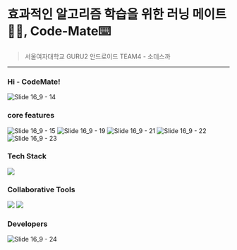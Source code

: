 # 효과적인 알고리즘 학습을 위한 러닝 메이트🏃‍♀️, Code-Mate⌨️
>서울여자대학교 GURU2 안드로이드 TEAM4 - 소데스까
---
### Hi - CodeMate!
![Slide 16_9 - 14](https://github.com/fjqmqjrm/SWU-GURU2-team4/assets/126189239/bb9bc522-bdbe-46e7-85e1-aaa5c7ed3e9b)
### core features
![Slide 16_9 - 15](https://github.com/fjqmqjrm/SWU-GURU2-team4/assets/126189239/8212cb1b-9207-4cbe-b58a-1206ed8d64ad)
![Slide 16_9 - 19](https://github.com/fjqmqjrm/SWU-GURU2-team4/assets/126189239/fb806359-f470-4ea4-bff2-360854343b22)
![Slide 16_9 - 21](https://github.com/fjqmqjrm/SWU-GURU2-team4/assets/126189239/b2031102-9812-47e5-9b65-f3b8b521a49e)
![Slide 16_9 - 22](https://github.com/fjqmqjrm/SWU-GURU2-team4/assets/126189239/6b105636-d5ea-44ef-8de5-011fc58cdeb5)
![Slide 16_9 - 23](https://github.com/fjqmqjrm/SWU-GURU2-team4/assets/126189239/d8a0aa8f-e49c-4ee9-a13a-b2cd0fd97894)

### Tech Stack
<img src="https://img.shields.io/badge/Kotlin-7F52FF?style=for-the-badge&logo=Kotlin&logoColor=white">

### Collaborative Tools
<img src="https://img.shields.io/badge/Notion-000000?style=for-the-badge&logo=Notion&logoColor=white">
<img src="https://img.shields.io/badge/Figma-F24E1E?style=for-the-badge&logo=Figma&logoColor=white">

### Developers
![Slide 16_9 - 24](https://github.com/fjqmqjrm/SWU-GURU2-TEAM4/assets/126189239/5dffd8b0-6d2f-4f6c-be1e-4b3d25e2bb71)
